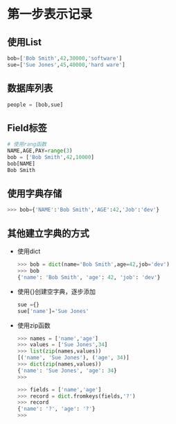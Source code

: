 # 第一步表示记录

## 使用List

```python
bob=['Bob Smith',42,30000,'software']
sue=['Sue Jones',45,40000,'hard ware']
```

## 数据库列表

```python
people = [bob,sue]
```

## Field标签

```python
# 使用rang函数
NAME,AGE,PAY=range(3)
bob = ['Bob Smith',42,10000]
bob[NAME]
Bob Smith
```

## 使用字典存储

```python
>>> bob={'NAME':'Bob Smith','AGE':42,'Job':'dev'}
```

## 其他建立字典的方式

- 使用dict

  ```python
  >>> bob = dict(name='Bob Smith',age=42,job='dev')
  >>> bob
  {'name': 'Bob Smith', 'age': 42, 'job': 'dev'}
  ```

- 使用{}创建空字典，逐步添加

  ```python
  sue ={}
  sue['name']='Sue Jones'
  ```

- 使用zip函数

  ```python
  >>> names = ['name','age']
  >>> values = ['Sue Jones',34]
  >>> list(zip(names,values))
  [('name', 'Sue Jones'), ('age', 34)]
  >>> dict(zip(names,values))
  {'name': 'Sue Jones', 'age': 34}
  >>> 
  
  >>> fields = ['name','age']
  >>> record = dict.fromkeys(fields,'?')
  >>> record
  {'name': '?', 'age': '?'}
  >>> 
  ```

  